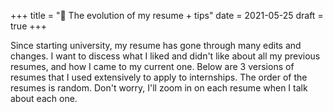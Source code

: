 +++
title = "💼 The evolution of my resume + tips"
date = 2021-05-25
draft = true
+++

Since starting university, my resume has gone through many edits and changes. I want to discess what I liked and didn't like about all my previous resumes, and how I came to my current one. Below are 3 versions of resumes that I used extensively to apply to internships. The order of the resumes is random. Don't worry, I'll zoom in on each resume when I talk about each one.

